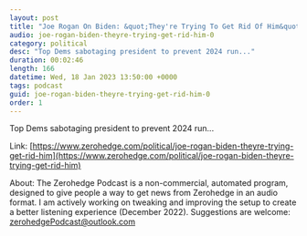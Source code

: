 ```yaml
---
layout: post
title: "Joe Rogan On Biden: &quot;They're Trying To Get Rid Of Him&quot;"
audio: joe-rogan-biden-theyre-trying-get-rid-him-0
category: political
desc: "Top Dems sabotaging president to prevent 2024 run..."
duration: 00:02:46
length: 166
datetime: Wed, 18 Jan 2023 13:50:00 +0000
tags: podcast
guid: joe-rogan-biden-theyre-trying-get-rid-him-0
order: 1
---
```

Top Dems sabotaging president to prevent 2024 run...

Link: [https://www.zerohedge.com/political/joe-rogan-biden-theyre-trying-get-rid-him](https://www.zerohedge.com/political/joe-rogan-biden-theyre-trying-get-rid-him)

About: The Zerohedge Podcast is a non-commercial, automated program, designed to give people a way to get news from Zerohedge in an audio format.  I am actively working on tweaking and improving the setup to create a better listening experience (December 2022).  Suggestions are welcome: [zerohedgePodcast@outlook.com](mailto:zerohedgePodcast@outlook.com)